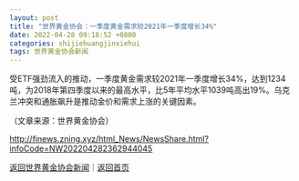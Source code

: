 ```yaml
---
layout: post
title: "世界黄金协会：一季度黄金需求较2021年一季度增长34%"
date: 2022-04-28 09:18:52 +0800
categories: shijiehuangjinxiehui
tags: 世界黄金协会新闻
---
```

<p>受ETF强劲流入的推动，一季度黄金需求较2021年一季度增长34%，达到1234吨，为2018年第四季度以来的最高水平，比5年平均水平1039吨高出19%。乌克兰冲突和通胀飙升是推动金价和需求上涨的关键因素。</p><p class="em_media">（文章来源：世界黄金协会）</p>

<http://finews.zning.xyz/html_News/NewsShare.html?infoCode=NW202204282362944045>

[返回世界黄金协会新闻](//finews.withounder.com/category/shijiehuangjinxiehui.html)｜[返回首页](//finews.withounder.com/)
